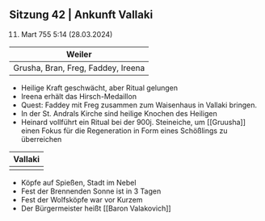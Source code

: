 ## Sitzung 42 | Ankunft Vallaki

11. Mart 755 5:14 (28.03.2024)

| **Weiler**                         |
| ---------------------------------- |
| Grusha, Bran, Freg, Faddey, Ireena |
- Heilige Kraft geschwächt, aber Ritual gelungen
- Ireena erhält das Hirsch-Medaillon
- Quest: Faddey mit Freg zusammen zum Waisenhaus in Vallaki bringen.
- In der St. Andrals Kirche sind heilige Knochen des Heiligen
- Heinard vollführt ein Ritual bei der 900j. Steineiche, um [[Gruusha]] einen Fokus für die Regeneration in Form eines Schößlings zu überreichen

| **Vallaki** |
| ----------- |
|             |
- Köpfe auf Spießen, Stadt im Nebel
- Fest der Brennenden Sonne ist in 3 Tagen
- Fest der Wolfsköpfe war vor Kurzem
- Der Bürgermeister heißt [[Baron Valakovich]]